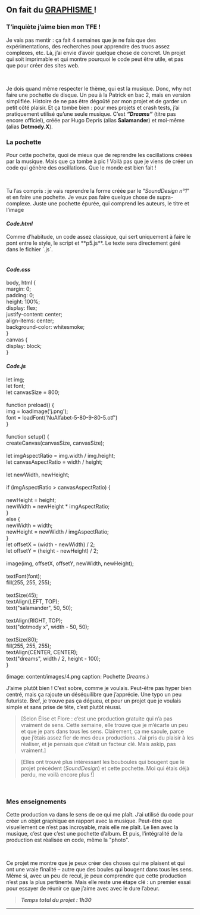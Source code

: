 <br class="breakpage">


<br class="breakpage">

## On fait du <u> GRAPHISME </u> !

### T’inquiète j’aime bien mon TFE !

Je vais pas mentir : ça fait 4 semaines que je ne fais que des expérimentations, des recherches pour apprendre des trucs assez complexes, etc. Là, j’ai envie d’avoir quelque chose de concret. Un projet qui soit imprimable et qui montre pourquoi le code peut être utile, et pas que pour créer des sites web.

<br>

Je dois quand même respecter le thème, qui est la musique. Donc, why not faire une pochette de disque. Un peu à la Patrick en bac 2, mais en version simplifiée. Histoire de ne pas être dégoûté par mon projet et de garder un petit côté plaisir. Et ça tombe bien : pour mes projets et crash tests, j’ai pratiquement utilisé qu’une seule musique. C’est **_“Dreams”_** (titre pas encore officiel), créée par Hugo Depris (alias **Salamander**) et moi-même (alias **Dotmody.X**).

### La pochette

Pour cette pochette, quoi de mieux que de reprendre les oscillations créées par la musique. Mais que ça tombe à pic ! Voilà pas que je viens de créer un code qui génère des oscillations. Que le monde est bien fait !

<br>

Tu l’as compris : je vais reprendre la forme créée par le “*SoundDesign n°1*” et en faire une pochette. Je veux pas faire quelque chose de supra-complexe. Juste une pochette épurée, qui comprend les auteurs, le titre et l’image

#### **_Code.html_**

<div class="codehtml">
Comme d’habitude, un code assez classique, qui sert uniquement à faire le pont entre le style, le script et **p5.js**. Le texte sera directement géré dans le fichier `.js`.
</div>

<br class="breakpage">

#### **_Code.css_**

<div class="codecss">
body, html { <br>
  margin: 0; <br>
  padding: 0; <br>
  height: 100%; <br>
  display: flex; <br>
  justify-content: center; <br>
  align-items: center; <br>
  background-color: whitesmoke; <br> 
} <br>
canvas { <br>
  display: block; <br>
}
</div>

#### **_Code.js_**

<div class="codejs">
let img; <br>
let font; <br>
let canvasSize = 800; <br>
 <br>
function preload() { <br>
  img = loadImage('j.png'); <br>
  font = loadFont('NuAlfabet-5-80-9-80-5.otf')   <br>
} <br>
 <br>
function setup() { <br>
  createCanvas(canvasSize, canvasSize);   <br>
 <br>
  let imgAspectRatio = img.width / img.height; <br>
  let canvasAspectRatio = width / height; <br>
   <br>
  let newWidth, newHeight; <br>
 <br>
  if (imgAspectRatio > canvasAspectRatio) { <br>
 <br>
    newHeight = height; <br>
    newWidth = newHeight * imgAspectRatio; <br>
  } 
  </div>
  <div class="codejs">
else { <br>
    newWidth = width; <br>
    newHeight = newWidth / imgAspectRatio; <br>
  } <br>
  let offsetX = (width - newWidth) / 2; <br>
  let offsetY = (height - newHeight) / 2; <br>
 <br>
  image(img, offsetX, offsetY, newWidth, newHeight); <br>
 <br>
  textFont(font); <br>
  fill(255, 255, 255); <br>
 <br>
  textSize(45); <br>
  textAlign(LEFT, TOP);   <br>
  text("salamander", 50, 50); <br>
 <br>
  textAlign(RIGHT, TOP); <br>
  text("dotmody x", width - 50, 50); <br>
 <br>
  textSize(80); <br>
  fill(255, 255, 255);   <br>
  textAlign(CENTER, CENTER);   <br>
  text("dreams", width / 2, height - 100);   <br>
}
</div>

(image: content/images/4.png caption: Pochette _Dreams_.)

J’aime plutôt bien ! C’est sobre, comme je voulais. Peut-être pas hyper bien centré, mais ça rajoute un déséquilibre que j’apprécie. Une typo un peu futuriste. Bref, je trouve pas ça dégueu, et pour un projet que je voulais simple et sans prise de tête, c’est plutôt réussi.

>[Selon Élise et Flore : c’est une production gratuite qui n’a pas vraiment de sens. Cette semaine, elle trouve que je m’écarte un peu et que je pars dans tous les sens. Clairement, ça me saoule, parce que j’étais assez fier de mes deux productions. J’ai pris du plaisir à les réaliser, et je pensais que c’était un facteur clé. Mais askip, pas vraiment.]

>[Elles ont trouvé plus intéressant les bouboules qui bougent que le projet précédent (_SoundDesign_) et cette pochette. Moi qui étais déjà perdu, me voilà encore plus !]

<br class="breakpage">

### Mes enseignements

Cette production va dans le sens de ce qui me plaît. J’ai utilisé du code pour créer un objet graphique en rapport avec la musique. Peut-être que visuellement ce n’est pas incroyable, mais elle me plaît. Le lien avec la musique, c’est que c’est une pochette d’album. Et puis, l’intégralité de la production est réalisée en code, même la "photo".

<br>

Ce projet me montre que je peux créer des choses qui me plaisent et qui ont une vraie finalité – autre que des boules qui bougent dans tous les sens. Même si, avec un peu de recul, je peux comprendre que cette production n’est pas la plus pertinente. Mais elle reste une étape clé : un premier essai pour essayer de réunir ce que j’aime avec avec le dure l’abeur.

>***Temps total du projet : 1h30***

---